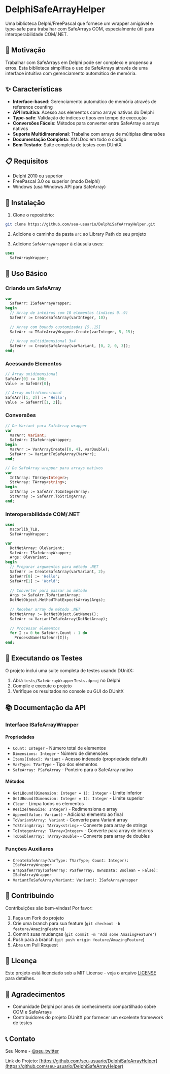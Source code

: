 ﻿# DelphiSafeArrayHelper

Uma biblioteca Delphi/FreePascal que fornece um wrapper amigável e type-safe para trabalhar com SafeArrays COM, especialmente útil para interoperabilidade COM/.NET.

## 🎯 Motivação

Trabalhar com SafeArrays em Delphi pode ser complexo e propenso a erros. Esta biblioteca simplifica o uso de SafeArrays através de uma interface intuitiva com gerenciamento automático de memória.

## ✨ Características

- **Interface-based**: Gerenciamento automático de memória através de reference counting
- **API Intuitiva**: Acesso aos elementos como arrays nativos do Delphi
- **Type-safe**: Validação de índices e tipos em tempo de execução
- **Conversões Fáceis**: Métodos para converter entre SafeArray e arrays nativos
- **Suporte Multidimensional**: Trabalhe com arrays de múltiplas dimensões
- **Documentação Completa**: XMLDoc em todo o código
- **Bem Testado**: Suite completa de testes com DUnitX

## 📋 Requisitos

- Delphi 2010 ou superior
- FreePascal 3.0 ou superior (modo Delphi)
- Windows (usa Windows API para SafeArray)

## 🚀 Instalação

1. Clone o repositório:
```bash
git clone https://github.com/seu-usuario/DelphiSafeArrayHelper.git
```

2. Adicione o caminho da pasta `src` ao Library Path do seu projeto

3. Adicione `SafeArrayWrapper` à cláusula uses:
```pascal
uses
  SafeArrayWrapper;
```

## 📖 Uso Básico

### Criando um SafeArray

```pascal
var
  SafeArr: ISafeArrayWrapper;
begin
  // Array de inteiros com 10 elementos (índices 0..9)
  SafeArr := CreateSafeArray(varInteger, 10);
  
  // Array com bounds customizados [5..15]
  SafeArr := TSafeArrayWrapper.Create(varInteger, 5, 15);
  
  // Array multidimensional 3x4
  SafeArr := CreateSafeArray(varVariant, [0, 2, 0, 3]);
end;
```

### Acessando Elementos

```pascal
// Array unidimensional
SafeArr[0] := 100;
Value := SafeArr[0];

// Array multidimensional
SafeArr[[1, 2]] := 'Hello';
Value := SafeArr[[1, 2]];
```

### Conversões

```pascal
// De Variant para SafeArray wrapper
var
  VarArr: Variant;
  SafeArr: ISafeArrayWrapper;
begin
  VarArr := VarArrayCreate([0, 4], varDouble);
  SafeArr := VariantToSafeArray(VarArr);
end;

// De SafeArray wrapper para arrays nativos
var
  IntArray: TArray<Integer>;
  StrArray: TArray<string>;
begin
  IntArray := SafeArr.ToIntegerArray;
  StrArray := SafeArr.ToStringArray;
end;
```

### Interoperabilidade COM/.NET

```pascal
uses
  mscorlib_TLB,
  SafeArrayWrapper;

var
  DotNetArray: OleVariant;
  SafeArr: ISafeArrayWrapper;
  Args: OleVariant;
begin
  // Preparar argumentos para método .NET
  SafeArr := CreateSafeArray(varVariant, 2);
  SafeArr[0] := 'Hello';
  SafeArr[1] := 'World';
  
  // Converter para passar ao método
  Args := SafeArr.ToVariantArray;
  DotNetObject.MethodThatExpectsArray(Args);
  
  // Receber array de método .NET
  DotNetArray := DotNetObject.GetNames();
  SafeArr := VariantToSafeArray(DotNetArray);
  
  // Processar elementos
  for I := 0 to SafeArr.Count - 1 do
    ProcessName(SafeArr[I]);
end;
```

## 🧪 Executando os Testes

O projeto inclui uma suite completa de testes usando DUnitX:

1. Abra `tests/SafeArrayWrapperTests.dproj` no Delphi
2. Compile e execute o projeto
3. Verifique os resultados no console ou GUI do DUnitX

## 📚 Documentação da API

### Interface ISafeArrayWrapper

#### Propriedades
- `Count: Integer` - Número total de elementos
- `Dimensions: Integer` - Número de dimensões
- `Items[Index]: Variant` - Acesso indexado (propriedade default)
- `VarType: TVarType` - Tipo dos elementos
- `SafeArray: PSafeArray` - Ponteiro para o SafeArray nativo

#### Métodos
- `GetLBound(Dimension: Integer = 1): Integer` - Limite inferior
- `GetUBound(Dimension: Integer = 1): Integer` - Limite superior
- `Clear` - Limpa todos os elementos
- `Resize(NewSize: Integer)` - Redimensiona o array
- `Append(Value: Variant)` - Adiciona elemento ao final
- `ToVariantArray: Variant` - Converte para Variant array
- `ToStringArray: TArray<string>` - Converte para array de strings
- `ToIntegerArray: TArray<Integer>` - Converte para array de inteiros
- `ToDoubleArray: TArray<Double>` - Converte para array de doubles

### Funções Auxiliares

- `CreateSafeArray(VarType: TVarType; Count: Integer): ISafeArrayWrapper`
- `WrapSafeArray(SafeArray: PSafeArray; OwnsData: Boolean = False): ISafeArrayWrapper`
- `VariantToSafeArray(Variant: Variant): ISafeArrayWrapper`

## 🤝 Contribuindo

Contribuições são bem-vindas! Por favor:

1. Faça um Fork do projeto
2. Crie uma branch para sua feature (`git checkout -b feature/AmazingFeature`)
3. Commit suas mudanças (`git commit -m 'Add some AmazingFeature'`)
4. Push para a branch (`git push origin feature/AmazingFeature`)
5. Abra um Pull Request

## 📄 Licença

Este projeto está licenciado sob a MIT License - veja o arquivo [LICENSE](LICENSE) para detalhes.

## 🙏 Agradecimentos

- Comunidade Delphi por anos de conhecimento compartilhado sobre COM e SafeArrays
- Contribuidores do projeto DUnitX por fornecer um excelente framework de testes

## 📞 Contato

Seu Nome - [@seu_twitter](https://twitter.com/seu_twitter)

Link do Projeto: [https://github.com/seu-usuario/DelphiSafeArrayHelper](https://github.com/seu-usuario/DelphiSafeArrayHelper)
